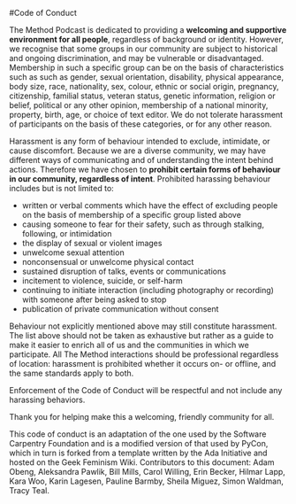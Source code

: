 #Code of Conduct

The Method Podcast is dedicated to providing a **welcoming and supportive environment for all people**, regardless of background or identity. However, we recognise that some groups in our community are subject to historical and ongoing discrimination, and may be vulnerable or disadvantaged. Membership in such a specific group can be on the basis of characteristics such as such as gender, sexual orientation, disability, physical appearance, body size, race, nationality, sex, colour, ethnic or social origin, pregnancy, citizenship, familial status, veteran status, genetic information, religion or belief, political or any other opinion, membership of a national minority, property, birth, age, or choice of text editor. We do not tolerate harassment of participants on the basis of these categories, or for any other reason.

Harassment is any form of behaviour intended to exclude, intimidate, or cause discomfort. Because we are a diverse community, we may have different ways of communicating and of understanding the intent behind actions. Therefore we have chosen to **prohibit certain forms of behaviour in our community, regardless of intent**. Prohibited harassing behaviour includes but is not limited to:

* written or verbal comments which have the effect of excluding people on the basis of membership of a specific group listed above
* causing someone to fear for their safety, such as through stalking, following, or intimidation
* the display of sexual or violent images
* unwelcome sexual attention
* nonconsensual or unwelcome physical contact
* sustained disruption of talks, events or communications
* incitement to violence, suicide, or self-harm
* continuing to initiate interaction (including photography or recording) with someone after being asked to stop
* publication of private communication without consent

Behaviour not explicitly mentioned above may still constitute harassment. The list above should not be taken as exhaustive but rather as a guide to make it easier to enrich all of us and the communities in which we participate. All The Method interactions should be professional regardless of location: harassment is prohibited whether it occurs on- or offline, and the same standards apply to both.

Enforcement of the Code of Conduct will be respectful and not include any harassing behaviors.

Thank you for helping make this a welcoming, friendly community for all.

This code of conduct is an adaptation of the one used by the Software Carpentry Foundation and is a modified version of that used by PyCon, which in turn is forked from a template written by the Ada Initiative and hosted on the Geek Feminism Wiki. Contributors to this document: Adam Obeng, Aleksandra Pawlik, Bill Mills, Carol Willing, Erin Becker, Hilmar Lapp, Kara Woo, Karin Lagesen, Pauline Barmby, Sheila Miguez, Simon Waldman, Tracy Teal.
